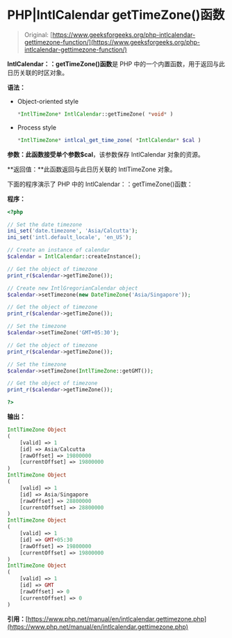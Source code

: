 # PHP|IntlCalendar getTimeZone()函数

> Original: [https://www.geeksforgeeks.org/php-intlcalendar-gettimezone-function/](https://www.geeksforgeeks.org/php-intlcalendar-gettimezone-function/)

**IntlCalendar：：getTimeZone()函数**是 PHP 中的一个内置函数，用于返回与此日历关联的时区对象。

**语法：**

*   Object-oriented style

    ```php
    *IntlTimeZone* IntlCalendar::getTimeZone( *void* )
    ```

*   Process style

    ```php
    *IntlTimeZone* intlcal_get_time_zone( *IntlCalendar* $cal )
    ```

**参数：**此函数接受单个参数**$cal**，该参数保存 IntlCalendar 对象的资源。

**返回值：**此函数返回与此日历关联的 IntlTimeZone 对象。

下面的程序演示了 PHP 中的 IntlCalendar：：getTimeZone()函数：

**程序：**

```php
<?php

// Set the date timezone
ini_set('date.timezone', 'Asia/Calcutta');
ini_set('intl.default_locale', 'en_US');

// Create an instance of calendar
$calendar = IntlCalendar::createInstance();

// Get the object of timezone 
print_r($calendar->getTimeZone());

// Create new IntlGregorianCalendar object
$calendar->setTimezone(new DateTimeZone('Asia/Singapore')); 

// Get the object of timezone 
print_r($calendar->getTimeZone());

// Set the timezone
$calendar->setTimeZone('GMT+05:30');

// Get the object of timezone 
print_r($calendar->getTimeZone());

// Set the timezone
$calendar->setTimeZone(IntlTimeZone::getGMT());

// Get the object of timezone 
print_r($calendar->getTimeZone());

?>
```

**输出：**

```php
IntlTimeZone Object
(
    [valid] => 1
    [id] => Asia/Calcutta
    [rawOffset] => 19800000
    [currentOffset] => 19800000
)
IntlTimeZone Object
(
    [valid] => 1
    [id] => Asia/Singapore
    [rawOffset] => 28800000
    [currentOffset] => 28800000
)
IntlTimeZone Object
(
    [valid] => 1
    [id] => GMT+05:30
    [rawOffset] => 19800000
    [currentOffset] => 19800000
)
IntlTimeZone Object
(
    [valid] => 1
    [id] => GMT
    [rawOffset] => 0
    [currentOffset] => 0
)

```

**引用：**[https://www.php.net/manual/en/intlcalendar.gettimezone.php](https://www.php.net/manual/en/intlcalendar.gettimezone.php)
